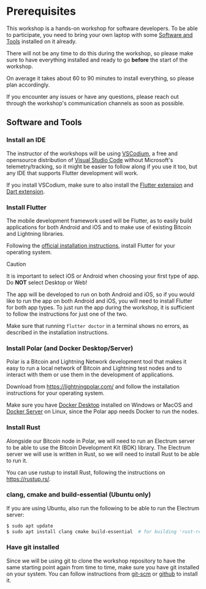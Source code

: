 # Prerequisites

This workshop is a hands-on workshop for software developers. To be able to participate, you need to bring your own laptop with some [Software and Tools](#software-and-tools) installed on it already.

There will not be any time to do this during the workshop, so please make sure to have everything installed and ready to go **before** the start of the workshop.

On average it takes about 60 to 90 minutes to install everything, so please plan accordingly.

If you encounter any issues or have any questions, please reach out through the workshop's communication channels as soon as possible.

## Software and Tools

### Install an IDE

The instructor of the workshops will be using [VSCodium](https://vscodium.com/), a free and opensource distribution of [Visual Studio Code](https://code.visualstudio.com/) without Microsoft's telemetry/tracking, so it might be easier to follow along if you use it too, but any IDE that supports Flutter development will work.

If you install VSCodium, make sure to also install the [Flutter extension](https://open-vsx.org/extension/Dart-Code/flutter) and [Dart extension](https://open-vsx.org/extension/Dart-Code/dart-code).

### Install Flutter

The mobile development framework used will be Flutter, as to easily build applications for both Android and iOS and to make use of existing Bitcoin and Lightning libraries.

Following the [official installation instructions](https://flutter.dev/docs/get-started/install), install Flutter for your operating system.

> [!CAUTION]  
> It is important to select iOS or Android when choosing your first type of app. Do **NOT** select Desktop or Web!

The app will be developed to run on both Android and iOS, so if you would like to run the app on both Android and iOS, you will need to install Flutter for both app types. To just run the app during the workshop, it is sufficient to follow the instructions for just one of the two.

Make sure that running `flutter doctor` in a terminal shows no errors, as described in the installation instructions.

### Install Polar (and Docker Desktop/Server)

Polar is a Bitcoin and Lightning Network development tool that makes it easy to run a local network of Bitcoin and Lightning test nodes and to interact with them or use them in the development of applications.

Download from https://lightningpolar.com/ and follow the installation instructions for your operating system.

Make sure you have [Docker Desktop](https://www.docker.com/products/docker-desktop) installed on Windows or MacOS and [Docker Server](https://docs.docker.com/engine/install/#server) on Linux, since the Polar app needs Docker to run the nodes.

### Install Rust

Alongside our Bitcoin node in Polar, we will need to run an Electrum server to be able to use the Bitcoin Development Kit (BDK) library. The Electrum server we will use is written in Rust, so we will need to install Rust to be able to run it.

You can use rustup to install Rust, following the instructions on https://rustup.rs/.

### clang, cmake and build-essential (Ubuntu only)

If you are using Ubuntu, also run the following to be able to run the Electrum server:

```bash
$ sudo apt update
$ sudo apt install clang cmake build-essential  # for building 'rust-rocksdb'
```

### Have git installed

Since we will be using git to clone the workshop repository to have the same starting point again from time to time, make sure you have git installed on your system. You can follow instructions from [git-scm](https://git-scm.com/downloads) or [github](https://github.com/git-guides/install-git) to install it.
